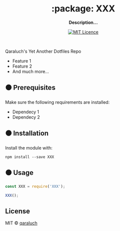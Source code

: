 <h1 align="center">:package: XXX</h1>

<p align="center">
 <b>Description...</b>
</p>

<p align="center">
   <a href="https://opensource.org/licenses/mit-license.php">
    <img alt="MIT Licence" src="https://badges.frapsoft.com/os/mit/mit.svg?v=103" />
  </a>
</p>

<br />

Qaraluch's Yet Another Dotfiles Repo

- Feature 1
- Feature 2
- And much more...

## :black_circle: Prerequisites

Make sure the following requirements are installed:

- Dependecy 1
- Dependecy 2


## :black_circle: Installation

Install the module with:

```
npm install --save XXX
```

## :black_circle: Usage

```js
const XXX = require('XXX');

XXX();
```

## License

MIT © [qaraluch](https://github.com/qaraluch)
